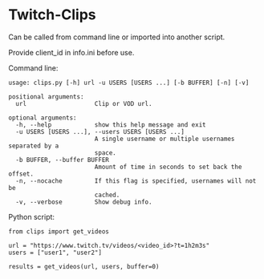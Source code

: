 # Twitch-Clips

Can be called from command line or imported into another script.

Provide client_id in info.ini before use.

Command line:
    
    usage: clips.py [-h] url -u USERS [USERS ...] [-b BUFFER] [-n] [-v]

    positional arguments:
      url                   Clip or VOD url.

    optional arguments:
      -h, --help            show this help message and exit
      -u USERS [USERS ...], --users USERS [USERS ...]
                            A single username or multiple usernames separated by a
                            space.
      -b BUFFER, --buffer BUFFER
                            Amount of time in seconds to set back the offset.
      -n, --nocache         If this flag is specified, usernames will not be
                            cached.
      -v, --verbose         Show debug info.

Python script:

    from clips import get_videos
    
    url = "https://www.twitch.tv/videos/<video_id>?t=1h2m3s"
    users = ["user1", "user2"]
    
    results = get_videos(url, users, buffer=0)
